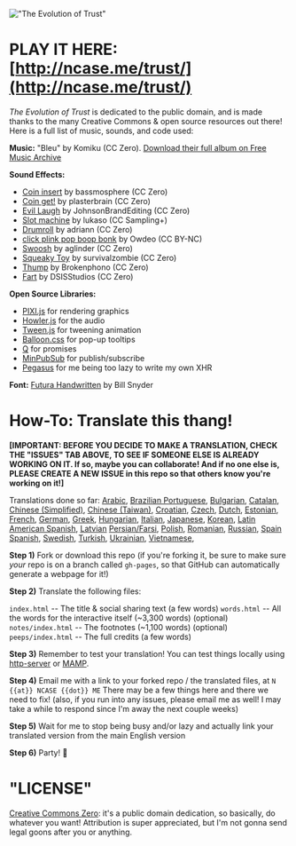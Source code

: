!["The Evolution of Trust"](https://i.imgur.com/kde760y.png)

#	PLAY IT HERE: [http://ncase.me/trust/](http://ncase.me/trust/)

*The Evolution of Trust* is dedicated to the public domain, and is made thanks to the many Creative Commons & open source resources out there! Here is a full list of music, sounds, and code used:

**Music:** "Bleu" by Komiku (CC Zero). [Download their full album on Free Music Archive](http://freemusicarchive.org/music/Komiku/Its_time_for_adventure_/)

**Sound Effects:**

* [Coin insert](https://freesound.org/people/bassmosphere/sounds/384700/) by bassmosphere (CC Zero)
* [Coin get!](https://freesound.org/people/plasterbrain/sounds/242857/) by plasterbrain (CC Zero)
* [Evil Laugh](https://freesound.org/people/JohnsonBrandEditing/sounds/173933/) by JohnsonBrandEditing (CC Zero)
* [Slot machine](https://freesound.org/people/lukaso/sounds/69689/) by lukaso (CC Sampling+)
* [Drumroll](https://freesound.org/people/adriann/sounds/191718/) by adriann (CC Zero)
* [click plink pop boop bonk](https://freesound.org/people/Owdeo/sounds/116653/) by Owdeo (CC BY-NC)
* [Swoosh](https://freesound.org/people/aglinder/sounds/264468/) by aglinder (CC Zero)
* [Squeaky Toy](https://freesound.org/people/survivalzombie/sounds/240015/) by survivalzombie (CC Zero)
* [Thump](https://freesound.org/people/Brokenphono/sounds/344149/) by Brokenphono (CC Zero)
* [Fart](https://freesound.org/people/DSISStudios/sounds/241000/) by DSISStudios (CC Zero)

**Open Source Libraries:**

* [PIXI.js](http://www.pixijs.com/) for rendering graphics
* [Howler.js](https://howlerjs.com/) for the audio
* [Tween.js](http://www.createjs.com/tweenjs) for tweening animation
* [Balloon.css](https://kazzkiq.github.io/balloon.css/) for pop-up tooltips
* [Q](https://github.com/kriskowal/q/) for promises
* [MinPubSub](https://github.com/daniellmb/MinPubSub) for publish/subscribe
* [Pegasus](https://github.com/typicode/pegasus) for me being too lazy to write my own XHR

**Font:** [Futura Handwritten](http://www.dafont.com/futurahandwritten.font) by Bill Snyder

#	How-To: Translate this thang!

**[IMPORTANT:
BEFORE YOU DECIDE TO MAKE A TRANSLATION, CHECK THE "ISSUES" TAB ABOVE,
TO SEE IF SOMEONE ELSE IS ALREADY WORKING ON IT.
If so, maybe you can collaborate!
And if no one else is, PLEASE CREATE A NEW ISSUE in this repo
so that others know you're working on it!]**

Translations done so far:
[Arabic](https://mudaraljundi.github.io/trust/),
[Brazilian Portuguese](https://brunolemos.github.io/trust/),
[Bulgarian](http://ncase.me/trust-bg/),
[Catalan](https://fbricart.github.io/trust/),
[Chinese (Simplified)](https://sekai.co/trust/),
[Chinese (Taiwan)](https://audreyt.github.io/trust-zh-TW/),
[Croatian](http://www.varljiv.org/evolucija-povjerenja/index.html),
[Czech](https://nextghost.github.io/trust/),
[Dutch](https://rayraz.github.io/trust),
[Estonian](http://ncase.me/trust-et/),
[French](https://ayowel.github.io/trust/),
[German](https://jkoelling.github.io/trust/),
[Greek](https://lightspot21.github.io/trust/),
[Hungarian](http://ncase.me/trust-hu/),
[Italian](https://lvdt.github.io/trust/),
[Japanese](https://htlife.github.io/trust_jp/),
[Korean](https://osori.github.io/trust-ko/),
[Latin American Spanish](https://maeriens.github.io/trust/),
[Latvian](https://reversedfate.github.io/trust/)
[Persian/Farsi](https://hamed.github.io/trust/),
[Polish](https://sin.github.io/trust/),
[Romanian](https://enfactorial.github.io/trust/),
[Russian](https://notdotteam.github.io/trust/),
[Spain Spanish](https://ccamara.github.io/trust/),
[Swedish](http://trust.alicedarner.se/),
[Turkish](https://osaatcioglu.github.io/trust),
[Ukrainian](https://yaroslav-f.github.io/trust/),
[Vietnamese](https://nghiatt90.github.io/trust-vn/),

**Step 1)** Fork or download this repo
(if you're forking it, be sure to make sure *your* repo is on a branch called `gh-pages`, so that GitHub can automatically generate a webpage for it!)

**Step 2)** Translate the following files:

`index.html` -- The title & social sharing text (a few words)
`words.html` -- All the words for the interactive itself (~3,300 words)
(optional) `notes/index.html` -- The footnotes (~1,100 words)
(optional) `peeps/index.html` -- The full credits (a few words)

**Step 3)** Remember to test your translation! You can test things locally using [http-server](https://www.npmjs.com/package/http-server) or [MAMP](https://www.mamp.info/en/).

**Step 4)** Email me with a link to your forked repo / the translated files, at `N {{at}} NCASE {{dot}} ME` There may be a few things here and there we need to fix! (also, if you run into any issues, please email me as well! I may take a while to respond since I'm away the next couple weeks)

**Step 5)** Wait for me to stop being busy and/or lazy and actually link your translated version from the main English version

**Step 6)** Party! 🎉

#	"LICENSE"

[Creative Commons Zero](https://github.com/ncase/trust/blob/gh-pages/LICENSE): it's a public domain dedication, so basically, do whatever you want! Attribution is super appreciated, but I'm not gonna send legal goons after you or anything.
